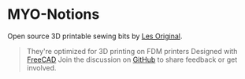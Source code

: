 # MYO-Notions

Open source 3D printable sewing bits by [Les Original](https://www.lesoriginal.com).
> They're optimized for 3D printing on FDM printers
> Designed with [FreeCAD](https://www.freecadweb.org/)
> Join the discussion on [GitHub](https://www.github.com/les-original/myo-notions) to share feedback or get involved.
    